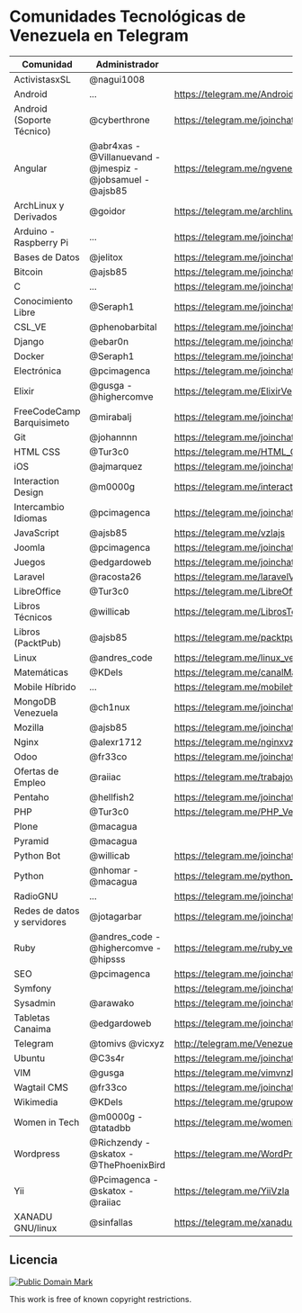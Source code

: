 # Comunidades Tecnológicas de Venezuela en Telegram

| Comunidad              | Administrador      | Link                                                          |
|------------------------|--------------------|---------------------------------------------------------------|
| ActivistasxSL          | @nagui1008         |                                                               |
| Android                | ...                | https://telegram.me/AndroidDevVzla                            |
| Android (Soporte Técnico) | @cyberthrone    | https://telegram.me/joinchat/B5A3bAaZNO-_0HkAavsO1w           |
| Angular                | @abr4xas - @Villanuevand - @jmespiz - @jobsamuel - @ajsb85 | https://telegram.me/ngvenezuela |
| ArchLinux y Derivados  | @goidor            | https://telegram.me/archlinuxVE                               |
| Arduino - Raspberry Pi | ...                | https://telegram.me/joinchat/05dbbe5f020e87a4af775773f4c50c7d |
| Bases de Datos         | @jelitox           | https://telegram.me/joinchat/AUPtdgBLpGYJOgkZD2r1ZQ           |
| Bitcoin                | @ajsb85            | https://telegram.me/joinchat/AEmIhgCcYlh23KxkOZC3-w           |
| C                      | ...                | https://telegram.me/joinchat/BlwNNgIMJ1_Hn29Nak-tCg           |
| Conocimiento Libre     | @Seraph1           | https://telegram.me/joinchat/B9JUAATRuqeYAxaGYLq-ng           |
| CSL_VE                 | @phenobarbital     | https://telegram.me/joinchat/CIpccAYQwKfi_kktTuKisw           |
| Django                 | @ebar0n            | https://telegram.me/joinchat/BJxZXQGEslbc0kdty8hRbQ           |
| Docker                 | @Seraph1           | https://telegram.me/joinchat/B9JUAAb7KI4MONdCdPeJ9Q           |
| Electrónica            | @pcimagenca        | https://telegram.me/joinchat/BSBThwFGutF_W1aKazPfhQ           |
| Elixir                 | @gusga - @highercomve | https://telegram.me/ElixirVe                               |
| FreeCodeCamp Barquisimeto    | @mirabalj | https://telegram.me/joinchat/AFn8xT7vPnlQbJc9mScY_A              |
| Git                    | @johannnn          | https://telegram.me/joinchat/AbiOpD49RGsDrx9Nb4gjaA           |
| HTML CSS               | @Tur3c0            | https://telegram.me/HTML_CSS_Ve                               |
| iOS                    | @ajmarquez         | https://telegram.me/joinchat/AH2ZUgIUXVcougUIOTurtg           |
| Interaction Design     | @m0000g            | https://telegram.me/interactiondesgin_spanish                 |
| Intercambio Idiomas    | @pcimagenca        | https://telegram.me/joinchat/BSBThwaOFqaNIXMc93Zb2g           |
| JavaScript             | @ajsb85            | https://telegram.me/vzlajs                                    |
| Joomla                 | @pcimagenca        | https://telegram.me/joinchat/BSBThwEBgP3723Tmij0lnw           |
| Juegos                 | @edgardoweb        | https://telegram.me/joinchat/AGqisAA-jlmIAAihME16vg           |
| Laravel                | @racosta26         | https://telegram.me/laravelVe           |
| LibreOffice            | @Tur3c0            | https://telegram.me/LibreOfficeVe                             |
| Libros Técnicos        | @willicab          | https://telegram.me/LibrosTecnicos                            |
| Libros (PacktPub)      | @ajsb85            | https://telegram.me/packtpubfreelearning                      |
| Linux                  | @andres_code       | https://telegram.me/linux_ve                                  |
| Matemáticas            | @KDels             | https://telegram.me/canalMatematicas                          |
| Mobile Híbrido         | ...                | https://telegram.me/mobilehybridappsve                        |
| MongoDB Venezuela      | @ch1nux            | https://telegram.me/joinchat/02fb5338009af29975c7d694d2aec965 |
| Mozilla                | @ajsb85            | https://telegram.me/joinchat/AEmIhgDedkCS2qtzWKccfg           |
| Nginx                  | @alexr1712         | https://telegram.me/nginxvzla                                 |
| Odoo                   | @fr33co            | https://telegram.me/joinchat/AFVMlQOdvSuOxq6UMtX7pw           |
| Ofertas de Empleo      | @raiiac            | https://telegram.me/trabajovenezuela                          |
| Pentaho                | @hellfish2         | https://telegram.me/joinchat/AEwPSwN8d4tJZOj7VYKK6A           |
| PHP                    | @Tur3c0            | https://telegram.me/PHP_Ve                                    |
| Plone                  | @macagua           |                                                               |
| Pyramid                | @macagua           |                                                               |
| Python Bot             | @willicab          | https://telegram.me/joinchat/00ab7c2601b7e76d92a127df3c7848b4 |
| Python                 | @nhomar - @macagua | https://telegram.me/python_venezuela                          |
| RadioGNU               | ...                | https://telegram.me/joinchat/000c551d006cb38838b643d7e8229885 |
| Redes de datos y servidores | @jotagarbar   | https://telegram.me/joinchat/B4dJbwa1g_BBBGcEQNxDMw           |
| Ruby                   | @andres_code - @highercomve - @hipsss | https://telegram.me/ruby_ve                |
| SEO                    | @pcimagenca        | https://telegram.me/joinchat/BSBThwXSgx0-XiGZL6P6fQ           |
| Symfony                |                    | https://telegram.me/joinchat/BSBThwZJsMqkvtk63D5-hA           |
| Sysadmin               | @arawako           | https://telegram.me/joinchat/AFT7wj5-GKSNZUZ43jJFGw           |
| Tabletas Canaima       | @edgardoweb        | https://telegram.me/joinchat/AGqisAI0UHkuBQDbuWm34g           |
| Telegram               | @tomivs @vicxyz    | http://telegram.me/VenezuelaTG                                |
| Ubuntu                 | @C3s4r             | https://telegram.me/joinchat/AGDeAgB4EN5fyzNjpYL8gg           |
| VIM                    | @gusga             | https://telegram.me/vimvnzla                                  |
| Wagtail CMS            | @fr33co            | https://telegram.me/joinchat/AFVMlQTWq-3CcTsvGDhO-g           |
| Wikimedia              | @KDels             | https://telegram.me/grupowmve                                 |
| Women in Tech          | @m0000g - @tatadbb | https://telegram.me/womenintech_spanish                       |
| Wordpress              | @Richzendy - @skatox - @ThePhoenixBird | https://telegram.me/WordPressVE           |
| Yii                    | @Pcimagenca - @skatox - @raiiac | https://telegram.me/YiiVzla                      |
| XANADU GNU/linux       | @sinfallas         | https://telegram.me/xanadulinux                               |


## Licencia

[![Public Domain Mark](http://i.creativecommons.org/p/mark/1.0/88x31.png)](http://creativecommons.org/publicdomain/mark/1.0/)

This work is free of known copyright restrictions.
